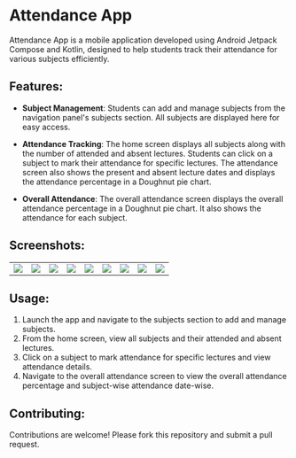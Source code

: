 # Attendance App

Attendance App is a mobile application developed using Android Jetpack Compose and Kotlin, designed to help students track their attendance for various subjects efficiently.

## Features:

- **Subject Management**: Students can add and manage subjects from the navigation panel's subjects section. All subjects are displayed here for easy access.

- **Attendance Tracking**: The home screen displays all subjects along with the number of attended and absent lectures. Students can click on a subject to mark their attendance for specific lectures. The attendance screen also shows the present and absent lecture dates and displays the attendance percentage in a Doughnut pie chart.

- **Overall Attendance**: The overall attendance screen displays the overall attendance percentage in a Doughnut pie chart. It also shows the attendance for each subject.

## Screenshots:
<table>
  <tr>
    <td><image src="/screenshots/Name.jpg"></td>
    <td><image src="/screenshots/Home.jpg"></td>
    <td><image src="/screenshots/NavigationDrawer.jpg"></td>
    <td><image src="/screenshots/AddSubject.jpg"></td>
    <td><image src="/screenshots/AddSubjectName.jpg"></td>
    <td><image src="/screenshots/SubjectAttendance.jpg"></td>
    <td><image src="/screenshots/AddAttendance.jpg"></td>
    <td><image src="/screenshots/DeleteSubject.jpg"></td>
    <td><image src="/screenshots/OverallAttendance.jpg"></td>
  </tr>
</table>


## Usage:

1. Launch the app and navigate to the subjects section to add and manage subjects.
2. From the home screen, view all subjects and their attended and absent lectures.
3. Click on a subject to mark attendance for specific lectures and view attendance details.
4. Navigate to the overall attendance screen to view the overall attendance percentage and subject-wise attendance date-wise.

## Contributing:

Contributions are welcome! Please fork this repository and submit a pull request.

